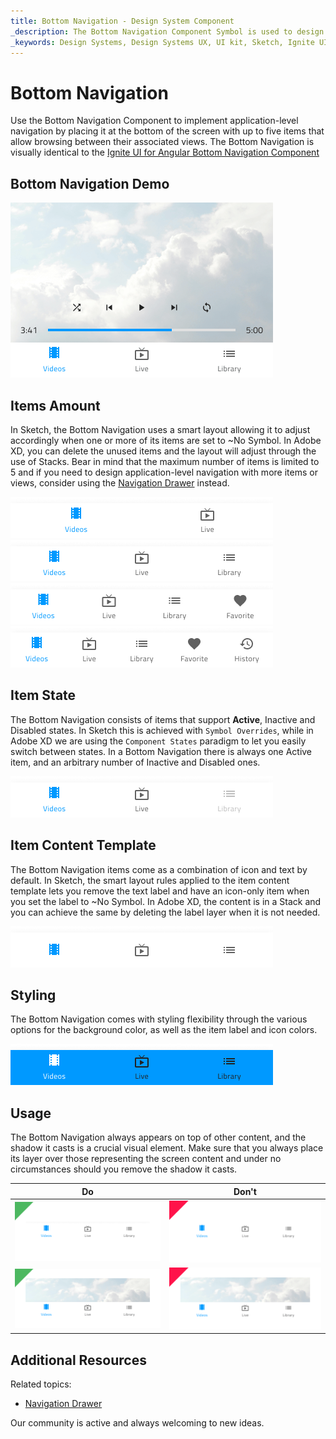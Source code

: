 ```yaml
---
title: Bottom Navigation - Design System Component
_description: The Bottom Navigation Component Symbol is used to design simple application-level navigation.
_keywords: Design Systems, Design Systems UX, UI kit, Sketch, Ignite UI for Angular, Sketch to Angular, Sketch to Angular, Angular, Angular Design System, Export code from Sketch, Design Kits for Angular, Sketch HTML, Sketch to HTML, Sketch UI kits
---
```


# Bottom Navigation

Use the Bottom Navigation Component to implement application-level navigation by placing it at the bottom of the screen with up to five items that allow browsing between their associated views. The Bottom Navigation is visually identical to the [Ignite UI for Angular Bottom Navigation Component](https://www.infragistics.com/products/ignite-ui-angular/angular/components/tabbar.html)

## Bottom Navigation Demo

<img class="responsive-img" src="../images/bottom-nav_demo.png" srcset="../images/bottom-nav_demo@2x.png 2x" />

## Items Amount

In Sketch, the Bottom Navigation uses a smart layout allowing it to adjust accordingly when one or more of its items are set to ~No Symbol. In Adobe XD, you can delete the unused items and the layout will adjust through the use of Stacks. Bear in mind that the maximum number of items is limited to 5 and if you need to design application-level navigation with more items or views, consider using the [Navigation Drawer](nav-drawer.md) instead.

<img class="responsive-img" src="../images/bottom-nav_items2.png" srcset="../images/bottom-nav_items2@2x.png 2x" />

<img class="responsive-img" src="../images/bottom-nav_items3.png" srcset="../images/bottom-nav_items3@2x.png 2x" />

<img class="responsive-img" src="../images/bottom-nav_items4.png" srcset="../images/bottom-nav_items4@2x.png 2x" />

<img class="responsive-img" src="../images/bottom-nav_items5.png" srcset="../images/bottom-nav_items5@2x.png 2x" />

## Item State

The Bottom Navigation consists of items that support **Active**, Inactive and Disabled states. In Sketch this is achieved with `Symbol Overrides`, while in Adobe XD we are using the `Component States` paradigm to let you easily switch between states. In a Bottom Navigation there is always one Active item, and an arbitrary number of Inactive and Disabled ones.

<img class="responsive-img" src="../images/bottom-nav_item_state.png" srcset="../images/bottom-nav_item_state@2x.png 2x" />

## Item Content Template

The Bottom Navigation items come as a combination of icon and text by default. In Sketch, the smart layout rules applied to the item content template lets you remove the text label and have an icon-only item when you set the label to ~No Symbol. In Adobe XD, the content is in a Stack and you can achieve the same by deleting the label layer when it is not needed.

<img class="responsive-img" src="../images/bottom-nav_items3_icons.png" srcset="../images/bottom-nav_items3_icons@2x.png 2x" />

## Styling

The Bottom Navigation comes with styling flexibility through the various options for the background color, as well as the item label and icon colors.

<img class="responsive-img" src="../images/bottom-nav_styling.png" srcset="../images/bottom-nav_styling@2x.png 2x" />

## Usage

The Bottom Navigation always appears on top of other content, and the shadow it casts is a crucial visual element. Make sure that you always place its layer over those representing the screen content and under no circumstances should you remove the shadow it casts.

| Do                                                                                     | Don't                                                                                      |
| -------------------------------------------------------------------------------------- | ------------------------------------------------------------------------------------------ |
| <img class="responsive-img" src="../images/bottom-nav_do1.png" srcset="../images/bottom-nav_do1@2x.png 2x" /> | <img class="responsive-img" src="../images/bottom-nav_dont1.png" srcset="../images/bottom-nav_dont1@2x.png 2x" /> |
| <img class="responsive-img" src="../images/bottom-nav_do2.png" srcset="../images/bottom-nav_do2@2x.png 2x" /> | <img class="responsive-img" src="../images/bottom-nav_dont2.png" srcset="../images/bottom-nav_dont2@2x.png 2x" /> |

## Additional Resources

Related topics:

- [Navigation Drawer](nav-drawer.md)
  <div class="divider--half"></div>

Our community is active and always welcoming to new ideas.
